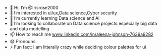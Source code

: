 - 👋 Hi, I’m @Irisrose2000
- 👀 I’m interested in ui/ux,Data science,Cyber security
- 🌱 I’m currently learning Data science and AI
- 💞️ I’m looking to collaborate on Data science projects especially big data and data modelling
- 📫 How to reach me www.linkedin.com/in/aleena-johnson-7639a9282
- 😄 Pronouns: 
- ⚡ Fun fact: I am litterally crazy while deciding colour palettes for ui

<!---
Irisrose2000/Irisrose2000 is a ✨ special ✨ repository because its `README.md` (this file) appears on your GitHub profile.
You can click the Preview link to take a look at your changes.
--->

